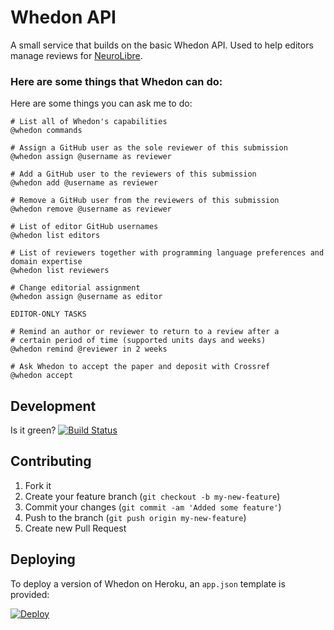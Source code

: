 # Whedon API

A small service that builds on the basic Whedon API.
Used to help editors manage reviews for [NeuroLibre](https://neurolibre.herokuapp.com).

### Here are some things that Whedon can do:

Here are some things you can ask me to do:

```
# List all of Whedon's capabilities
@whedon commands

# Assign a GitHub user as the sole reviewer of this submission
@whedon assign @username as reviewer

# Add a GitHub user to the reviewers of this submission
@whedon add @username as reviewer

# Remove a GitHub user from the reviewers of this submission
@whedon remove @username as reviewer

# List of editor GitHub usernames
@whedon list editors

# List of reviewers together with programming language preferences and domain expertise
@whedon list reviewers

# Change editorial assignment
@whedon assign @username as editor

EDITOR-ONLY TASKS

# Remind an author or reviewer to return to a review after a
# certain period of time (supported units days and weeks)
@whedon remind @reviewer in 2 weeks

# Ask Whedon to accept the paper and deposit with Crossref
@whedon accept

```

## Development

Is it green? [![Build Status](https://travis-ci.org/openjournals/whedon-api.svg?branch=master)](https://travis-ci.org/openjournals/whedon-api)

## Contributing

1. Fork it
2. Create your feature branch (`git checkout -b my-new-feature`)
3. Commit your changes (`git commit -am 'Added some feature'`)
4. Push to the branch (`git push origin my-new-feature`)
5. Create new Pull Request

## Deploying

To deploy a version of Whedon on Heroku, an `app.json` template is provided:

[![Deploy](https://www.herokucdn.com/deploy/button.svg)](https://heroku.com/deploy?template=https://github.com/openjournals/whedon-api)
